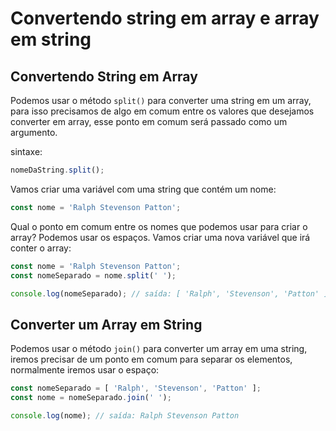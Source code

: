 # Convertendo string em array e array em string

## Convertendo String em Array

Podemos usar o método `split()` para converter uma string em um array, para isso precisamos de algo em comum entre os valores que desejamos converter em array, esse ponto em comum será passado como um argumento.

sintaxe:

```js
nomeDaString.split();
```

Vamos criar uma variável com uma string que contém um nome:

```js
const nome = 'Ralph Stevenson Patton';
```

Qual o ponto em comum entre os nomes que podemos usar para criar o array? Podemos usar os espaços. Vamos criar uma nova variável que irá conter o array:

```js
const nome = 'Ralph Stevenson Patton';
const nomeSeparado = nome.split(' ');

console.log(nomeSeparado); // saída: [ 'Ralph', 'Stevenson', 'Patton' ]
```

## Converter um Array em String

Podemos usar o método `join()` para converter um array em uma string, iremos precisar de um ponto em comum para separar os elementos, normalmente iremos usar o espaço:

```js
const nomeSeparado = [ 'Ralph', 'Stevenson', 'Patton' ];
const nome = nomeSeparado.join(' ');

console.log(nome); // saída: Ralph Stevenson Patton
```
